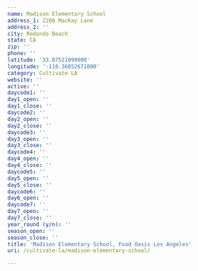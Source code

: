 ```yaml
---
name: Madison Elementary School
address_1: 2200 MacKay Lane
address_2: ''
city: Redondo Beach
state: CA
zip: ''
phone: ''
latitude: '33.87521099000'
longitude: '-118.36852671000'
category: Cultivate LA
website: ''
active: ''
daycode1: ''
day1_open: ''
day1_close: ''
daycode2: ''
day2_open: ''
day2_close: ''
daycode3: ''
day3_open: ''
day3_close: ''
daycode4: ''
day4_open: ''
day4_close: ''
daycode5: ''
day5_open: ''
day5_close: ''
daycode6: ''
day6_open: ''
daycode7: ''
day7_open: ''
day7_close: ''
year_round (y/n): ''
season_open: ''
season_close: ''
title: 'Madison Elementary School, Food Oasis Los Angeles'
uri: /cultivate-la/madison-elementary-school/

---
```

